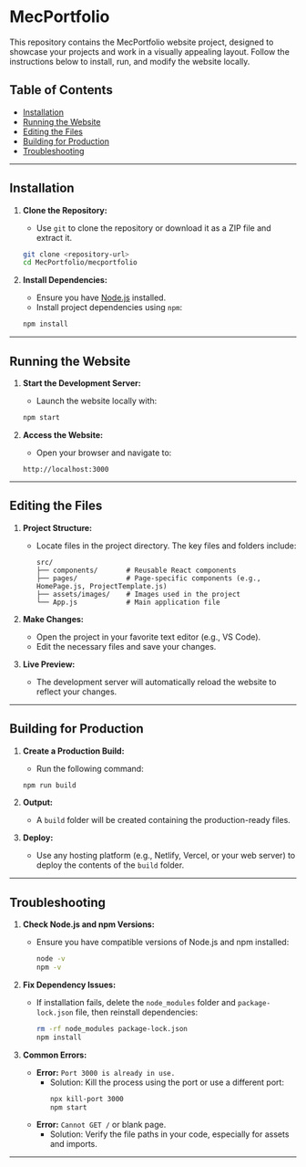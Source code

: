 # MecPortfolio

This repository contains the MecPortfolio website project, designed to showcase your projects and work in a visually appealing layout. Follow the instructions below to install, run, and modify the website locally.

## Table of Contents

- [Installation](#installation)
- [Running the Website](#running-the-website)
- [Editing the Files](#editing-the-files)
- [Building for Production](#building-for-production)
- [Troubleshooting](#troubleshooting)

---

## Installation

1. **Clone the Repository:**
   - Use `git` to clone the repository or download it as a ZIP file and extract it.
   ```bash
   git clone <repository-url>
   cd MecPortfolio/mecportfolio
   ```

2. **Install Dependencies:**
   - Ensure you have [Node.js](https://nodejs.org) installed.
   - Install project dependencies using `npm`:
   ```bash
   npm install
   ```

---

## Running the Website

1. **Start the Development Server:**
   - Launch the website locally with:
   ```bash
   npm start
   ```

2. **Access the Website:**
   - Open your browser and navigate to:
   ```
   http://localhost:3000
   ```

---

## Editing the Files

1. **Project Structure:**
   - Locate files in the project directory. The key files and folders include:
     ```
     src/
     ├── components/       # Reusable React components
     ├── pages/            # Page-specific components (e.g., HomePage.js, ProjectTemplate.js)
     ├── assets/images/    # Images used in the project
     └── App.js            # Main application file
     ```

2. **Make Changes:**
   - Open the project in your favorite text editor (e.g., VS Code).
   - Edit the necessary files and save your changes.

3. **Live Preview:**
   - The development server will automatically reload the website to reflect your changes.

---

## Building for Production

1. **Create a Production Build:**
   - Run the following command:
   ```bash
   npm run build
   ```

2. **Output:**
   - A `build` folder will be created containing the production-ready files.

3. **Deploy:**
   - Use any hosting platform (e.g., Netlify, Vercel, or your web server) to deploy the contents of the `build` folder.

---

## Troubleshooting

1. **Check Node.js and npm Versions:**
   - Ensure you have compatible versions of Node.js and npm installed:
     ```bash
     node -v
     npm -v
     ```

2. **Fix Dependency Issues:**
   - If installation fails, delete the `node_modules` folder and `package-lock.json` file, then reinstall dependencies:
     ```bash
     rm -rf node_modules package-lock.json
     npm install
     ```

3. **Common Errors:**
   - **Error:** `Port 3000 is already in use.`
     - Solution: Kill the process using the port or use a different port:
       ```bash
       npx kill-port 3000
       npm start
       ```
   - **Error:** `Cannot GET /` or blank page.
     - Solution: Verify the file paths in your code, especially for assets and imports.

---